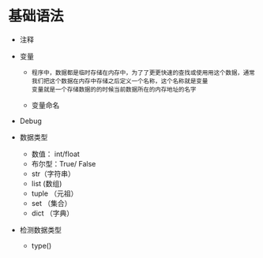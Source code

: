 # 基础语法

- 注释

- 变量

  - ```
    程序中，数据都是临时存储在内存中，为了了更更快速的查找或使⽤用这个数据，通常我们把这个数据在内存中存储之后定义一个名称，这个名称就是变量
    变量就是一个存储数据的的时候当前数据所在的内存地址的名字
    ```

  - 变量命名

- Debug

- 数据类型

  - 数值： int/float
  - 布尔型：True/ False
  - str（字符串）
  - list (数组)
  - tuple （元祖）
  - set （集合）
  - dict （字典）

- 检测数据类型

  - type()

